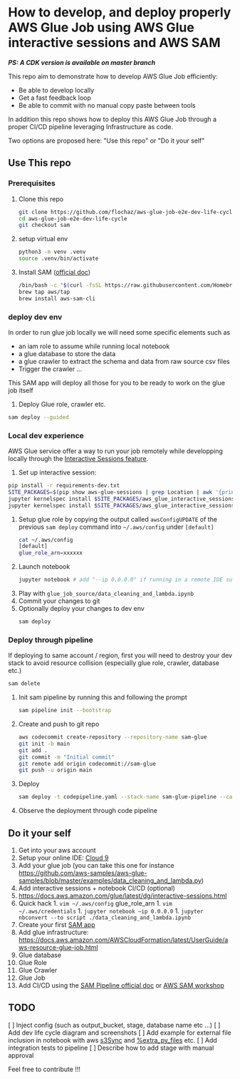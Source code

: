 
# How to develop, and deploy properly AWS Glue Job using AWS Glue interactive sessions and AWS SAM

__*PS: A CDK version is available on master branch*__

This repo aim to demonstrate how to develop AWS Glue Job efficiently:
* Be able to develop locally
* Get a fast feedback loop
* Be able to commit with no manual copy paste between tools

In addition this repo shows how to deploy this AWS Glue Job through a proper CI/CD pipeline leveraging Infrastructure as code.

Two options are proposed here: "Use this repo" or "Do it your self"

## Use This repo

### Prerequisites

1. Clone this repo
   ```bash
   git clone https://github.com/flochaz/aws-glue-job-e2e-dev-life-cycle.git
   cd aws-glue-job-e2e-dev-life-cycle
   git checkout sam
   ```
1. setup virtual env
   ```bash
   python3 -m venv .venv
   source .venv/bin/activate
   ```
1. Install SAM ([official doc](https://docs.aws.amazon.com/serverless-application-model/latest/developerguide/serverless-sam-cli-install.html))
   ```bash
   /bin/bash -c "$(curl -fsSL https://raw.githubusercontent.com/Homebrew/install/master/install.sh)"
   brew tap aws/tap
   brew install aws-sam-cli
   ```

### deploy dev env

In order to run glue job locally we will need some specific elements such as
* an iam role to assume while running local notebook
* a glue database to store the data
* a glue crawler to extract the schema and data from raw source csv files
* Trigger the crawler ...

This SAM app will deploy all those for you to be ready to work on the glue job itself

1. Deploy Glue role, crawler etc.

```bash
sam deploy --guided
```

### Local dev experience

AWS Glue service offer a way to run your job remotely while developping locally through the [Interactive Sessions feature](https://docs.aws.amazon.com/glue/latest/dg/interactive-sessions.html).

1. Set up interactive session:
  ```bash
  pip install -r requirements-dev.txt
  SITE_PACKAGES=$(pip show aws-glue-sessions | grep Location | awk '{print $2}')
  jupyter kernelspec install $SITE_PACKAGES/aws_glue_interactive_sessions_kernel/glue_pyspark # Add "--user" if getting "[Errno 13] Permission denied: '/usr/local/share/jupyter'"
  jupyter kernelspec install $SITE_PACKAGES/aws_glue_interactive_sessions_kernel/glue_spark # Add "--user" if getting "[Errno 13] Permission denied: '/usr/local/share/jupyter'"
  ```
1. Setup glue role by copying the output called `awsConfigUPDATE` of the previous `sam deploy` command into `~/.aws/config` under `[default]`
   ```bash 
   cat ~/.aws/config
   [default]
   glue_role_arn=xxxxxx
   ```
1. Launch notebook
   ```bash
   jupyter notebook # add "--ip 0.0.0.0" if running in a remote IDE such as cloud9 (PS: you will need to open your security group for TCP connection on 8888 port as well !)
   ```
1. Play with `glue_job_source/data_cleaning_and_lambda.ipynb`
1. Commit your changes to git
1. Optionally deploy your changes to dev env
   ```bash
   sam deploy
   ```

### Deploy through pipeline

If deploying to same account / region, first you will need to destroy your dev stack to avoid resource collision (especially glue role, crawler, database etc.)
```bash
sam delete
```
1. Init sam pipeline by running this and following the prompt
   ```bash
   sam pipeline init --bootstrap
   ```
1. Create and push to git repo
   ```bash
   aws codecommit create-repository --repository-name sam-glue
   git init -b main
   git add .
   git commit -m "Initial commit"
   git remote add origin codecommit://sam-glue
   git push -u origin main 
   ```
1. Deploy 
   ```bash
   sam deploy -t codepipeline.yaml --stack-name sam-glue-pipeline --capabilities=CAPABILITY_IAM
   ```
3. Observe the deployment through code pipeline


## Do it your self

1. Get into your aws account
1. Setup your online IDE: [Cloud 9](https://catalog.us-east-1.prod.workshops.aws/workshops/071bbc60-6c1f-47b6-8c66-e84f5dc96b3f/en-US/10-introduction-and-setup/10-cloud-9)
1. Add your glue job (you can take this one for instance https://github.com/aws-samples/aws-glue-samples/blob/master/examples/data_cleaning_and_lambda.py)
1. Add interactive sessions + notebook CI/CD (optional)
  1. https://docs.aws.amazon.com/glue/latest/dg/interactive-sessions.html 
  1. Quick hack
    1. `vim ~/.aws/config` glue_role_arn
    1. `vim ~/.aws/credentials`
    1. `jupyter notebook —ip 0.0.0.0`
    1. `jupyter nbconvert --to script ./data_cleaning_and_lambda.ipynb`
1. Create your first [SAM app](https://catalog.us-east-1.prod.workshops.aws/workshops/d21ec850-bab5-4276-af98-a91664f8b161/en-US/)
1. Add glue infrastructure: https://docs.aws.amazon.com/AWSCloudFormation/latest/UserGuide/aws-resource-glue-job.html 
  1. Glue database
  1. Glue Role
  1. Glue Crawler
  1. Glue Job
1. Add CI/CD using the [SAM Pipeline official doc](https://docs.aws.amazon.com/serverless-application-model/latest/developerguide/sam-cli-command-reference-sam-pipeline-init.html) or [AWS SAM workshop](https://catalog.us-east-1.prod.workshops.aws/workshops/d21ec850-bab5-4276-af98-a91664f8b161/en-US/setup-cicd)  

## TODO

[ ] Inject config (such as output_bucket, stage, database name etc ...)
[ ] Add dev life cycle diagram and screenshots
[ ] Add example for external file inclusion in notebook with aws [s3Sync](https://pypi.org/project/pys3sync/) and [%extra_py_files](https://docs.aws.amazon.com/glue/latest/dg/interactive-sessions-magics.html) etc.
[ ] Add integration tests to pipeline
[ ] Describe how to add stage with manual approval

Feel free to contribute !!!
